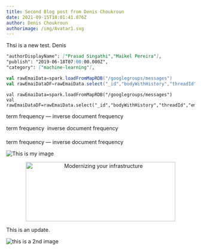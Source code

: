 ```yaml
---
title: Second Blog post from Denis Choukroun
date: 2021-09-15T18:01:41.876Z
author: Denis Choukroun
authorimage: /img/Avatar1.svg
---
```

Thsi is a new test.
Denis

```markdown
"authorDisplayName": ["Prasad Singathi","Maikel Pereira"],
"publish": "2019-06-18T07:00:00.000Z",
"category": ["machine-learning"],
```

```scala
val rawEmaiData=spark.loadFromMapRDB("/googlegroups/messages")
val rawEmaiDataDF=rawEmaiData.select("_id","bodyWithHistory","threadId","emailDate")
```

```
val rawEmaiData=spark.loadFromMapRDB("/googlegroups/messages")
val rawEmaiDataDF=rawEmaiData.select("_id","bodyWithHistory","threadId","emailDate")
```

term frequency &mdash; inverse document frequency

term frequency &#151; inverse document frequency

term frequency — inverse document frequency

![This is my image](/img/1-gunna.png "Modernizing your infrastructure")

<center><img src="/img/1-gunna.png" width="400" height="159" alt="Modernizing your infrastructure"></center>

This is an update.



![this is a 2nd image](/img/2-gunna.png "test image")